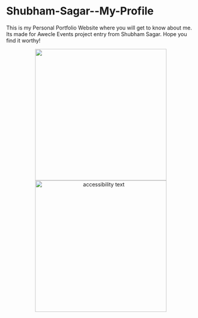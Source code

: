 # Shubham-Sagar--My-Profile
This is my Personal Portfolio Website where you will get to know about me. Its made for Awecle Events project entry from Shubham Sagar. Hope you find it worthy!
<p align="center">
  <img src="https://drive.google.com/file/d/1rmPNOoWm_pLYrBB4FjS9KeztykKPva3g/view?usp=sharing" width="350" title="">
  <img src="G:\Screenshots\Screenshot (599).png" width="350" alt="accessibility text">
</p>
